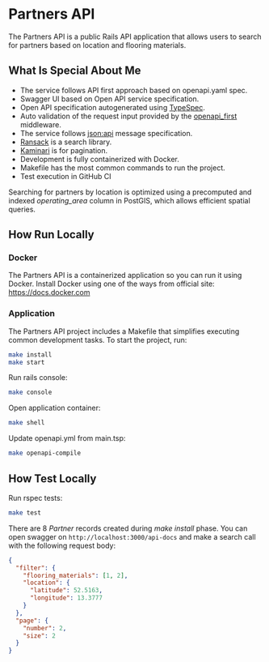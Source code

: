 # Partners API

The Partners API is a public Rails API application that allows users to search for partners based on location and flooring materials.

## What Is Special About Me

- The service follows API first approach based on openapi.yaml spec.
- Swagger UI based on Open API service specification.
- Open API specification autogenerated using [TypeSpec](https://typespec.io/).
- Auto validation of the request input provided by the [openapi_first](https://github.com/ahx/openapi_first) middleware.
- The service follows [json:api](https://jsonapi.org/) message specification.
- [Ransack](https://github.com/activerecord-hackery/ransack) is a search library.
- [Kaminari](https://github.com/kaminari/kaminari) is for pagination.
- Development is fully containerized with Docker.
- Makefile has the most common commands to run the project.
- Test execution in GitHub CI

Searching for partners by location is optimized using a precomputed and indexed _operating_area_ column in PostGIS, which allows efficient spatial queries.

## How Run Locally

### Docker

The Partners API is a containerized application so you can run it using Docker. Install Docker using one of the ways from official site: https://docs.docker.com

### Application

The Partners API project includes a Makefile that simplifies executing common development tasks. To start the project, run:

```bash
make install
make start
```

Run rails console:

```bash
make console
```

Open application container:

```bash
make shell
```

Update openapi.yml from main.tsp:

```bash
make openapi-compile
```

## How Test Locally

Run rspec tests:

```bash
make test
```

There are 8 _Partner_ records created during _make install_ phase. You can open swagger on `http://localhost:3000/api-docs` and make a search call with the following request body:

```json
{
  "filter": {
    "flooring_materials": [1, 2],
    "location": {
      "latitude": 52.5163,
      "longitude": 13.3777
    }
  },
  "page": {
    "number": 2,
    "size": 2
  }
}
```
